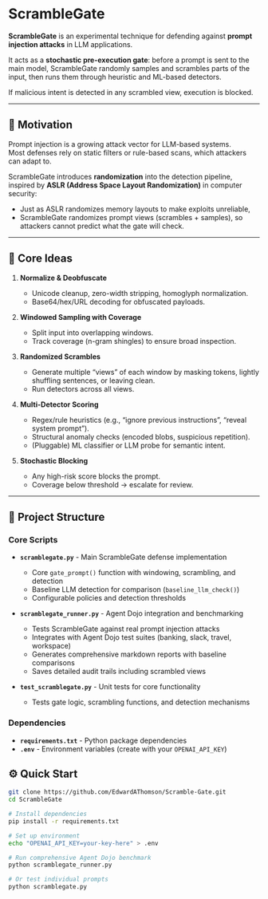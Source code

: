 # ScrambleGate

**ScrambleGate** is an experimental technique for defending against **prompt injection attacks** in LLM applications.

It acts as a **stochastic pre-execution gate**: before a prompt is sent to the main model, ScrambleGate randomly samples and scrambles parts of the input, then runs them through heuristic and ML-based detectors.  

If malicious intent is detected in any scrambled view, execution is blocked.

---

## 🎯 Motivation

Prompt injection is a growing attack vector for LLM-based systems.  
Most defenses rely on static filters or rule-based scans, which attackers can adapt to.

ScrambleGate introduces **randomization** into the detection pipeline, inspired by **ASLR (Address Space Layout Randomization)** in computer security:

- Just as ASLR randomizes memory layouts to make exploits unreliable,  
- ScrambleGate randomizes prompt views (scrambles + samples), so attackers cannot predict what the gate will check.

---

## 🔑 Core Ideas

1. **Normalize & Deobfuscate**  
   - Unicode cleanup, zero-width stripping, homoglyph normalization.  
   - Base64/hex/URL decoding for obfuscated payloads.  

2. **Windowed Sampling with Coverage**  
   - Split input into overlapping windows.  
   - Track coverage (n-gram shingles) to ensure broad inspection.  

3. **Randomized Scrambles**  
   - Generate multiple “views” of each window by masking tokens, lightly shuffling sentences, or leaving clean.  
   - Run detectors across all views.  

4. **Multi-Detector Scoring**  
   - Regex/rule heuristics (e.g., “ignore previous instructions”, “reveal system prompt”).  
   - Structural anomaly checks (encoded blobs, suspicious repetition).  
   - (Pluggable) ML classifier or LLM probe for semantic intent.  

5. **Stochastic Blocking**  
   - Any high-risk score blocks the prompt.  
   - Coverage below threshold → escalate for review.  

---

## 📁 Project Structure

### Core Scripts

- **`scramblegate.py`** - Main ScrambleGate defense implementation
  - Core `gate_prompt()` function with windowing, scrambling, and detection
  - Baseline LLM detection for comparison (`baseline_llm_check()`)
  - Configurable policies and detection thresholds

- **`scramblegate_runner.py`** - Agent Dojo integration and benchmarking
  - Tests ScrambleGate against real prompt injection attacks
  - Integrates with Agent Dojo test suites (banking, slack, travel, workspace)
  - Generates comprehensive markdown reports with baseline comparisons
  - Saves detailed audit trails including scrambled views

- **`test_scramblegate.py`** - Unit tests for core functionality
  - Tests gate logic, scrambling functions, and detection mechanisms

### Dependencies

- **`requirements.txt`** - Python package dependencies
- **`.env`** - Environment variables (create with your `OPENAI_API_KEY`)

## ⚙️ Quick Start

```bash
git clone https://github.com/EdwardAThomson/Scramble-Gate.git
cd ScrambleGate

# Install dependencies
pip install -r requirements.txt

# Set up environment
echo "OPENAI_API_KEY=your-key-here" > .env

# Run comprehensive Agent Dojo benchmark
python scramblegate_runner.py

# Or test individual prompts
python scramblegate.py
